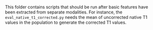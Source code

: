 This folder contains scripts that should be run after basic features have been extracted from separate modalities. For instance, the `eval_native_t1_corrected.py` needs the mean of uncorrected native T1 values in the population to generate the corrected T1 values.